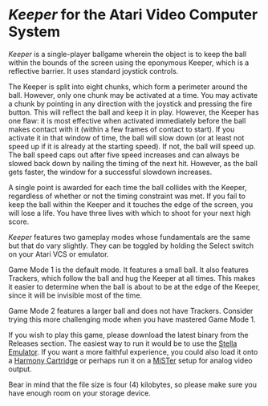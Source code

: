 # *Keeper* for the Atari Video Computer System

*Keeper* is a single-player ballgame wherein the object is to keep the ball within the bounds of the screen using the eponymous Keeper, which is a reflective barrier. It uses standard joystick controls.

The Keeper is split into eight chunks, which form a perimeter around the ball. However, only one chunk may be activated at a time. You may activate a chunk by pointing in any direction with the joystick and pressing the fire button. This will reflect the ball and keep it in play. However, the Keeper has one flaw: it is most effective when activated immediately before the ball makes contact with it (within a few frames of contact to start). If you activate it in that window of time, the ball will slow down (or at least not speed up if it is already at the starting speed). If not, the ball will speed up. The ball speed caps out after five speed increases and can always be slowed back down by nailing the timing of the next hit. However, as the ball gets faster, the window for a successful slowdown increases.

A single point is awarded for each time the ball collides with the Keeper, regardless of whether or not the timing constraint was met. If you fail to keep the ball within the Keeper and it touches the edge of the screen, you will lose a life. You have three lives with which to shoot for your next high score.

*Keeper* features two gameplay modes whose fundamentals are the same but that do vary slightly. They can be toggled by holding the Select switch on your Atari VCS or emulator.

Game Mode 1 is the default mode. It features a small ball. It also features Trackers, which follow the ball and hug the Keeper at all times. This makes it easier to determine when the ball is about to be at the edge of the Keeper, since it will be invisible most of the time.

Game Mode 2 features a larger ball and does not have Trackers. Consider trying this more challenging mode when you have mastered Game Mode 1.

If you wish to play this game, please download the latest binary from the Releases section. The easiest way to run it would be to use the [Stella Emulator](https://stella-emu.github.io/). If you want a more faithful experience, you could also load it onto a [Harmony Cartridge](https://harmony.atariage.com/Site/Harmony.html) or perhaps run it on a [MiSTer](https://mister-devel.github.io/MkDocs_MiSTer/) setup for analog video output.

Bear in mind that the file size is four (4) kilobytes, so please make sure you have enough room on your storage device.
